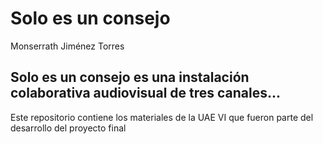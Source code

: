 # Solo es un consejo
Monserrath Jiménez Torres
## Solo es un consejo es una instalación colaborativa audiovisual de tres canales...
Este repositorio contiene los materiales de la UAE VI que fueron parte del desarrollo del proyecto final 
